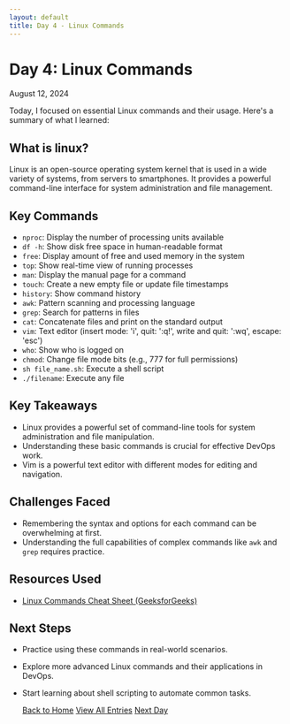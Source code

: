 ```yaml
---
layout: default
title: Day 4 - Linux Commands 
---
```


# Day 4: Linux Commands 

<div class="date">August 12, 2024</div>

Today, I focused on essential Linux commands and their usage. Here's a summary of what I learned:

## What is linux?

Linux is an open-source operating system kernel that is used in a wide variety of systems, from servers to smartphones. It provides a powerful command-line interface for system administration and file management.


## Key Commands

- `nproc`: Display the number of processing units available
- `df -h`: Show disk free space in human-readable format
- `free`: Display amount of free and used memory in the system
- `top`: Show real-time view of running processes
- `man`: Display the manual page for a command
- `touch`: Create a new empty file or update file timestamps
- `history`: Show command history
- `awk`: Pattern scanning and processing language
- `grep`: Search for patterns in files
- `cat`: Concatenate files and print on the standard output
- `vim`: Text editor (insert mode: 'i', quit: ':q!', write and quit: ':wq', escape: 'esc')
- `who`: Show who is logged on
- `chmod`: Change file mode bits (e.g., 777 for full permissions)
- `sh file_name.sh`: Execute a shell script
- `./filename`: Execute any file

## Key Takeaways

- Linux provides a powerful set of command-line tools for system administration and file manipulation.
- Understanding these basic commands is crucial for effective DevOps work.
- Vim is a powerful text editor with different modes for editing and navigation.

## Challenges Faced

- Remembering the syntax and options for each command can be overwhelming at first.
- Understanding the full capabilities of complex commands like `awk` and `grep` requires practice.

## Resources Used

- [Linux Commands Cheat Sheet (GeeksforGeeks)](https://www.geeksforgeeks.org/linux-commands-cheat-sheet/)

## Next Steps

- Practice using these commands in real-world scenarios.
- Explore more advanced Linux commands and their applications in DevOps.
- Start learning about shell scripting to automate common tasks.


  <a href="../index.html" >Back to Home</a>
  <a href="../allfiles.html">View All Entries</a>
  <a href="./day-4.html" >Next Day</a>
  